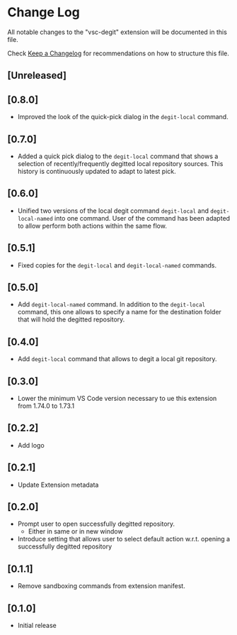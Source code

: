 # Change Log

All notable changes to the "vsc-degit" extension will be documented in this file.

Check [Keep a Changelog](http://keepachangelog.com/) for recommendations on how to structure this file.

## [Unreleased]

## [0.8.0]

- Improved the look of the quick-pick dialog in the `degit-local` command.

## [0.7.0]

- Added a quick pick dialog to the `degit-local` command that shows a selection of recently/frequently degitted local repository sources. This history is continuously updated to adapt to latest pick.

## [0.6.0]

- Unified two versions of the local degit command `degit-local` and `degit-local-named` into one command. User of the command has been adapted to allow perform both actions within the same flow.

## [0.5.1]

- Fixed copies for the `degit-local` and `degit-local-named` commands.

## [0.5.0]

- Add `degit-local-named` command. In addition to the `degit-local` command, this one allows to specify a name for the destination folder that will hold the degitted repository.

## [0.4.0]

- Add `degit-local` command that allows to degit a local git repository.

## [0.3.0]

- Lower the minimum VS Code version necessary to ue this extension from 1.74.0 to 1.73.1

## [0.2.2]

- Add logo

## [0.2.1]

- Update Extension metadata

## [0.2.0]

- Prompt user to open successfully degitted repository.
  - Either in same or in new window
- Introduce setting that allows user to select default action w.r.t. opening a successfully degitted repository

## [0.1.1]

- Remove sandboxing commands from extension manifest.

## [0.1.0]

- Initial release
